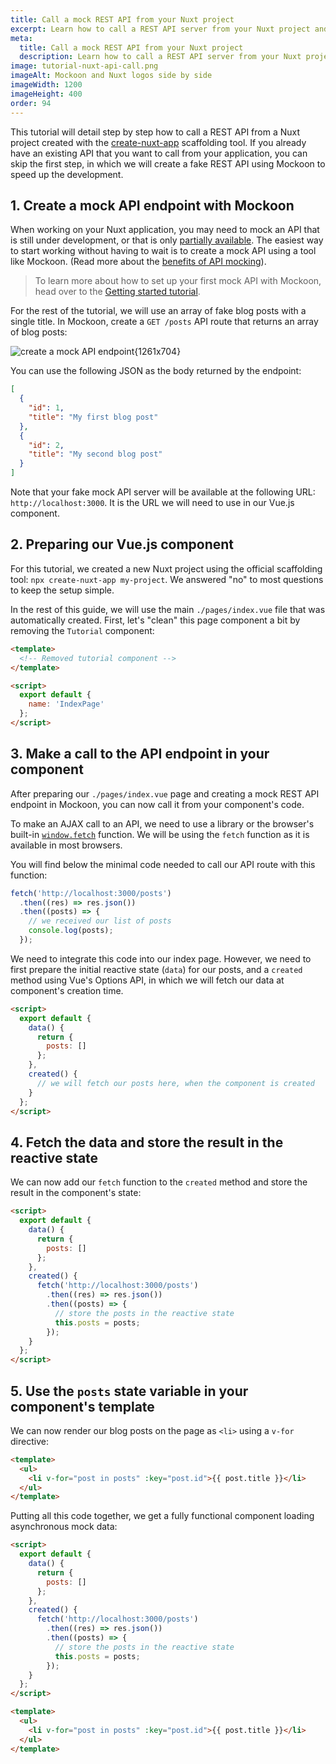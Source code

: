```yaml
---
title: Call a mock REST API from your Nuxt project
excerpt: Learn how to call a REST API server from your Nuxt project and mock it using Mockoon API mocking tools
meta:
  title: Call a mock REST API from your Nuxt project
  description: Learn how to call a REST API server from your Nuxt project and mock it using Mockoon API mocking tools
image: tutorial-nuxt-api-call.png
imageAlt: Mockoon and Nuxt logos side by side
imageWidth: 1200
imageHeight: 400
order: 94
---
```


This tutorial will detail step by step how to call a REST API from a Nuxt project created with the [create-nuxt-app](https://github.com/nuxt/create-nuxt-app) scaffolding tool. If you already have an existing API that you want to call from your application, you can skip the first step, in which we will create a fake REST API using Mockoon to speed up the development.

## 1. Create a mock API endpoint with Mockoon

When working on your Nuxt application, you may need to mock an API that is still under development, or that is only [partially available](docs:proxy-mode). The easiest way to start working without having to wait is to create a mock API using a tool like Mockoon. (Read more about the [benefits of API mocking](/use-cases/)).

> To learn more about how to set up your first mock API with Mockoon, head over to the [Getting started tutorial](tutorials:getting-started).

For the rest of the tutorial, we will use an array of fake blog posts with a single title. In Mockoon, create a `GET /posts` API route that returns an array of blog posts:

![create a mock API endpoint{1261x704}](/images/tutorials/blog-posts-mock-endpoint.png)

You can use the following JSON as the body returned by the endpoint:

```json
[
  {
    "id": 1,
    "title": "My first blog post"
  },
  {
    "id": 2,
    "title": "My second blog post"
  }
]
```

Note that your fake mock API server will be available at the following URL: `http://localhost:3000`. It is the URL we will need to use in our Vue.js component.

## 2. Preparing our Vue.js component

For this tutorial, we created a new Nuxt project using the official scaffolding tool: `npx create-nuxt-app my-project`. We answered "no" to most questions to keep the setup simple.

In the rest of this guide, we will use the main `./pages/index.vue` file that was automatically created.
First, let's "clean" this page component a bit by removing the `Tutorial` component:

```html
<template>
  <!-- Removed tutorial component -->
</template>

<script>
  export default {
    name: 'IndexPage'
  };
</script>
```

## 3. Make a call to the API endpoint in your component

After preparing our `./pages/index.vue` page and creating a mock REST API endpoint in Mockoon, you can now call it from your component's code.

To make an AJAX call to an API, we need to use a library or the browser's built-in [`window.fetch`](https://developer.mozilla.org/en-US/docs/Web/API/Fetch_API) function. We will be using the `fetch` function as it is available in most browsers.

You will find below the minimal code needed to call our API route with this function:

```javascript
fetch('http://localhost:3000/posts')
  .then((res) => res.json())
  .then((posts) => {
    // we received our list of posts
    console.log(posts);
  });
```

We need to integrate this code into our index page. However, we need to first prepare the initial reactive state (`data`) for our posts, and a `created` method using Vue's Options API, in which we will fetch our data at component's creation time.

```html
<script>
  export default {
    data() {
      return {
        posts: []
      };
    },
    created() {
      // we will fetch our posts here, when the component is created
    }
  };
</script>
```

## 4. Fetch the data and store the result in the reactive state

We can now add our `fetch` function to the `created` method and store the result in the component's state:

```html
<script>
  export default {
    data() {
      return {
        posts: []
      };
    },
    created() {
      fetch('http://localhost:3000/posts')
        .then((res) => res.json())
        .then((posts) => {
          // store the posts in the reactive state
          this.posts = posts;
        });
    }
  };
</script>
```

## 5. Use the `posts` state variable in your component's template

We can now render our blog posts on the page as `<li>` using a `v-for` directive:

```html
<template>
  <ul>
    <li v-for="post in posts" :key="post.id">{{ post.title }}</li>
  </ul>
</template>
```

Putting all this code together, we get a fully functional component loading asynchronous mock data:

```html
<script>
  export default {
    data() {
      return {
        posts: []
      };
    },
    created() {
      fetch('http://localhost:3000/posts')
        .then((res) => res.json())
        .then((posts) => {
          // store the posts in the reactive state
          this.posts = posts;
        });
    }
  };
</script>

<template>
  <ul>
    <li v-for="post in posts" :key="post.id">{{ post.title }}</li>
  </ul>
</template>
```
